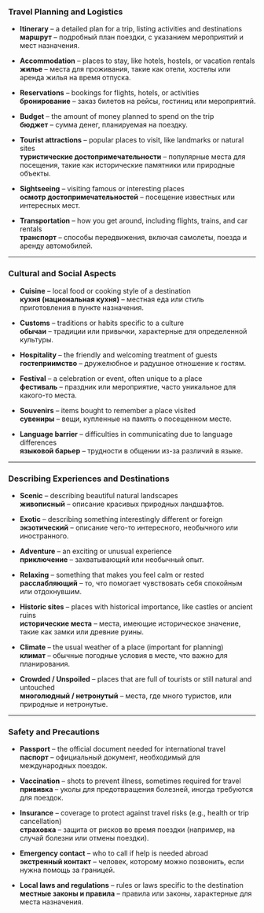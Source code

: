 ### Travel Planning and Logistics
- **Itinerary** – a detailed plan for a trip, listing activities and destinations  
  **маршрут** – подробный план поездки, с указанием мероприятий и мест назначения.
  
- **Accommodation** – places to stay, like hotels, hostels, or vacation rentals  
  **жилье** – места для проживания, такие как отели, хостелы или аренда жилья на время отпуска.
  
- **Reservations** – bookings for flights, hotels, or activities  
  **бронирование** – заказ билетов на рейсы, гостиниц или мероприятий.
  
- **Budget** – the amount of money planned to spend on the trip  
  **бюджет** – сумма денег, планируемая на поездку.
  
- **Tourist attractions** – popular places to visit, like landmarks or natural sites  
  **туристические достопримечательности** – популярные места для посещения, такие как исторические памятники или природные объекты.
  
- **Sightseeing** – visiting famous or interesting places  
  **осмотр достопримечательностей** – посещение известных или интересных мест.
  
- **Transportation** – how you get around, including flights, trains, and car rentals  
  **транспорт** – способы передвижения, включая самолеты, поезда и аренду автомобилей.

---

### Cultural and Social Aspects
- **Cuisine** – local food or cooking style of a destination  
  **кухня (национальная кухня)** – местная еда или стиль приготовления в пункте назначения.
  
- **Customs** – traditions or habits specific to a culture  
  **обычаи** – традиции или привычки, характерные для определенной культуры.
  
- **Hospitality** – the friendly and welcoming treatment of guests  
  **гостеприимство** – дружелюбное и радушное отношение к гостям.
  
- **Festival** – a celebration or event, often unique to a place  
  **фестиваль** – праздник или мероприятие, часто уникальное для какого-то места.
  
- **Souvenirs** – items bought to remember a place visited  
  **сувениры** – вещи, купленные на память о посещенном месте.
  
- **Language barrier** – difficulties in communicating due to language differences  
  **языковой барьер** – трудности в общении из-за различий в языке.

---

### Describing Experiences and Destinations
- **Scenic** – describing beautiful natural landscapes  
  **живописный** – описание красивых природных ландшафтов.
  
- **Exotic** – describing something interestingly different or foreign  
  **экзотический** – описание чего-то интересного, необычного или иностранного.
  
- **Adventure** – an exciting or unusual experience  
  **приключение** – захватывающий или необычный опыт.
  
- **Relaxing** – something that makes you feel calm or rested  
  **расслабляющий** – то, что помогает чувствовать себя спокойным или отдохнувшим.
  
- **Historic sites** – places with historical importance, like castles or ancient ruins  
  **исторические места** – места, имеющие историческое значение, такие как замки или древние руины.
  
- **Climate** – the usual weather of a place (important for planning)  
  **климат** – обычные погодные условия в месте, что важно для планирования.
  
- **Crowded / Unspoiled** – places that are full of tourists or still natural and untouched  
  **многолюдный / нетронутый** – места, где много туристов, или природные и нетронутые.

---

### Safety and Precautions
- **Passport** – the official document needed for international travel  
  **паспорт** – официальный документ, необходимый для международных поездок.
  
- **Vaccination** – shots to prevent illness, sometimes required for travel  
  **прививка** – уколы для предотвращения болезней, иногда требуются для поездок.
  
- **Insurance** – coverage to protect against travel risks (e.g., health or trip cancellation)  
  **страховка** – защита от рисков во время поездки (например, на случай болезни или отмены поездки).
  
- **Emergency contact** – who to call if help is needed abroad  
  **экстренный контакт** – человек, которому можно позвонить, если нужна помощь за границей.
  
- **Local laws and regulations** – rules or laws specific to the destination  
  **местные законы и правила** – правила или законы, характерные для места назначения.
